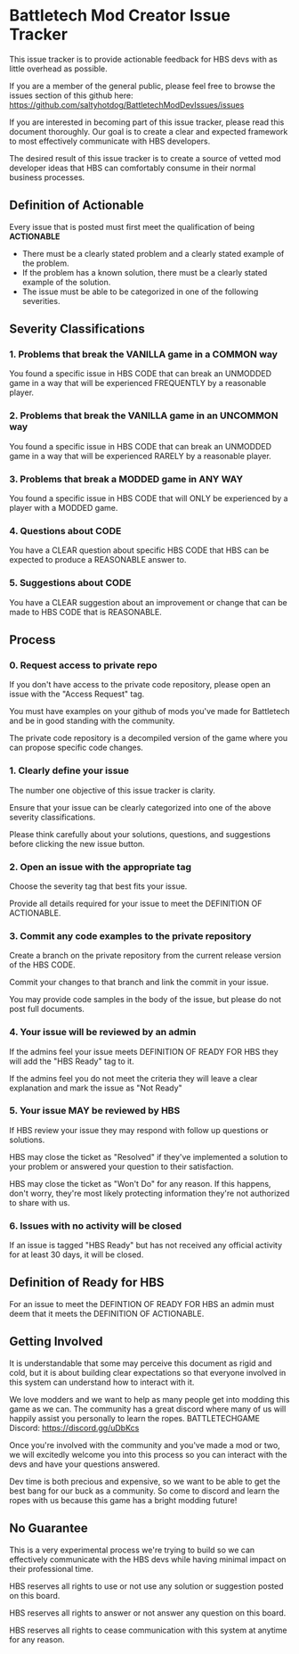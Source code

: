 # Battletech Mod Creator Issue Tracker

This issue tracker is to provide actionable feedback for HBS devs with as little overhead as possible.

If you are a member of the general public, please feel free to browse the issues section of this github here: https://github.com/saltyhotdog/BattletechModDevIssues/issues

If you are interested in becoming part of this issue tracker, please read this document thoroughly. Our goal is to create a clear and expected framework to most effectively communicate with HBS developers.

The desired result of this issue tracker is to create a source of vetted mod developer ideas that HBS can comfortably consume in their normal business processes.

## Definition of Actionable

Every issue that is posted must first meet the qualification of being **ACTIONABLE**

* There must be a clearly stated problem and a clearly stated example of the problem.
* If the problem has a known solution, there must be a clearly stated example of the solution.
* The issue must be able to be categorized in one of the following severities.

## Severity Classifications

### 1. Problems that break the VANILLA game in a COMMON way

You found a specific issue in HBS CODE that can break an UNMODDED game in a way that will be experienced FREQUENTLY by a reasonable player.

### 2. Problems that break the VANILLA game in an UNCOMMON way

You found a specific issue in HBS CODE that can break an UNMODDED game in a way that will be experienced RARELY by a reasonable player.

### 3. Problems that break a MODDED game in ANY WAY

You found a specific issue in HBS CODE that will ONLY be experienced by a player with a MODDED game.

### 4. Questions about CODE

You have a CLEAR question about specific HBS CODE that HBS can be expected to produce a REASONABLE answer to.

### 5. Suggestions about CODE

You have a CLEAR suggestion about an improvement or change that can be made to HBS CODE that is REASONABLE.

## Process

### 0. Request access to private repo

If you don't have access to the private code repository, please open an issue with the "Access Request" tag.

You must have examples on your github of mods you've made for Battletech and be in good standing with the community.

The private code repository is a decompiled version of the game where you can propose specific code changes.

### 1. Clearly define your issue

The number one objective of this issue tracker is clarity.

Ensure that your issue can be clearly categorized into one of the above severity classifications.

Please think carefully about your solutions, questions, and suggestions before clicking the new issue button.

### 2. Open an issue with the appropriate tag

Choose the severity tag that best fits your issue.

Provide all details required for your issue to meet the DEFINITION OF ACTIONABLE.

### 3. Commit any code examples to the private repository

Create a branch on the private repository from the current release version of the HBS CODE.

Commit your changes to that branch and link the commit in your issue.

You may provide code samples in the body of the issue, but please do not post full documents.

### 4. Your issue will be reviewed by an admin

If the admins feel your issue meets DEFINITION OF READY FOR HBS they will add the "HBS Ready" tag to it.

If the admins feel you do not meet the criteria they will leave a clear explanation and mark the issue as "Not Ready"

### 5. Your issue MAY be reviewed by HBS

If HBS review your issue they may respond with follow up questions or solutions. 

HBS may close the ticket as "Resolved" if they've implemented a solution to your problem or answered your question to their satisfaction.

HBS may close the ticket as "Won't Do" for any reason. If this happens, don't worry, they're most likely protecting information they're not authorized to share with us.

### 6. Issues with no activity will be closed

If an issue is tagged "HBS Ready" but has not received any official activity for at least 30 days, it will be closed.

## Definition of Ready for HBS

For an issue to meet the DEFINTION OF READY FOR HBS an admin must deem that it meets the DEFINITION OF ACTIONABLE.

## Getting Involved

It is understandable that some may perceive this document as rigid and cold, but it is about building clear expectations so that everyone involved in this system can understand how to interact with it.

We love modders and we want to help as many people get into modding this game as we can. The community has a great discord where many of us will happily assist you personally to learn the ropes. BATTLETECHGAME Discord: https://discord.gg/uDbKcs

Once you're involved with the community and you've made a mod or two, we will excitedly welcome you into this process so you can interact with the devs and have your questions answered.

Dev time is both precious and expensive, so we want to be able to get the best bang for our buck as a community. So come to discord and learn the ropes with us because this game has a bright modding future!

## No Guarantee

This is a very experimental process we're trying to build so we can effectively communicate with the HBS devs while having minimal impact on their professional time. 

HBS reserves all rights to use or not use any solution or suggestion posted on this board.

HBS reserves all rights to answer or not answer any question on this board.

HBS reserves all rights to cease communication with this system at anytime for any reason.
